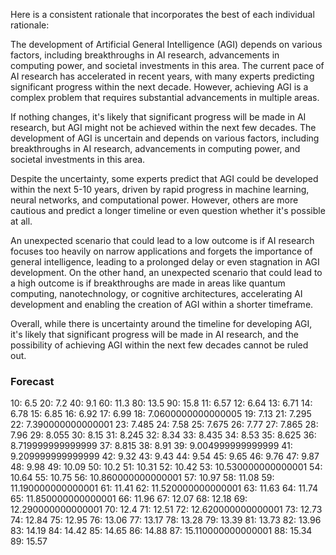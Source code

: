 Here is a consistent rationale that incorporates the best of each individual rationale:

The development of Artificial General Intelligence (AGI) depends on various factors, including breakthroughs in AI research, advancements in computing power, and societal investments in this area. The current pace of AI research has accelerated in recent years, with many experts predicting significant progress within the next decade. However, achieving AGI is a complex problem that requires substantial advancements in multiple areas.

If nothing changes, it's likely that significant progress will be made in AI research, but AGI might not be achieved within the next few decades. The development of AGI is uncertain and depends on various factors, including breakthroughs in AI research, advancements in computing power, and societal investments in this area.

Despite the uncertainty, some experts predict that AGI could be developed within the next 5-10 years, driven by rapid progress in machine learning, neural networks, and computational power. However, others are more cautious and predict a longer timeline or even question whether it's possible at all.

An unexpected scenario that could lead to a low outcome is if AI research focuses too heavily on narrow applications and forgets the importance of general intelligence, leading to a prolonged delay or even stagnation in AGI development. On the other hand, an unexpected scenario that could lead to a high outcome is if breakthroughs are made in areas like quantum computing, nanotechnology, or cognitive architectures, accelerating AI development and enabling the creation of AGI within a shorter timeframe.

Overall, while there is uncertainty around the timeline for developing AGI, it's likely that significant progress will be made in AI research, and the possibility of achieving AGI within the next few decades cannot be ruled out.

### Forecast

10: 6.5
20: 7.2
40: 9.1
60: 11.3
80: 13.5
90: 15.8
11: 6.57
12: 6.64
13: 6.71
14: 6.78
15: 6.85
16: 6.92
17: 6.99
18: 7.0600000000000005
19: 7.13
21: 7.295
22: 7.390000000000001
23: 7.485
24: 7.58
25: 7.675
26: 7.77
27: 7.865
28: 7.96
29: 8.055
30: 8.15
31: 8.245
32: 8.34
33: 8.435
34: 8.53
35: 8.625
36: 8.719999999999999
37: 8.815
38: 8.91
39: 9.004999999999999
41: 9.209999999999999
42: 9.32
43: 9.43
44: 9.54
45: 9.65
46: 9.76
47: 9.87
48: 9.98
49: 10.09
50: 10.2
51: 10.31
52: 10.42
53: 10.530000000000001
54: 10.64
55: 10.75
56: 10.860000000000001
57: 10.97
58: 11.08
59: 11.190000000000001
61: 11.41
62: 11.520000000000001
63: 11.63
64: 11.74
65: 11.850000000000001
66: 11.96
67: 12.07
68: 12.18
69: 12.290000000000001
70: 12.4
71: 12.51
72: 12.620000000000001
73: 12.73
74: 12.84
75: 12.95
76: 13.06
77: 13.17
78: 13.28
79: 13.39
81: 13.73
82: 13.96
83: 14.19
84: 14.42
85: 14.65
86: 14.88
87: 15.110000000000001
88: 15.34
89: 15.57